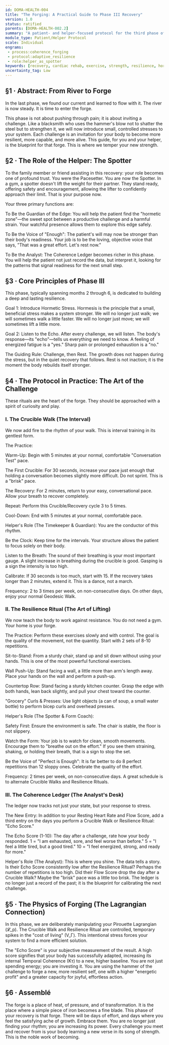 ```yaml
---
id: DOMA-HEALTH-004
title: "The Forging: A Practical Guide to Phase III Recovery"
version: 1.0
status: ratified
parents: [DOMA-HEALTH-002.2]
summary: "A patient- and helper-focused protocol for the third phase of post-operative recovery. This module introduces the concept of 'Coherence Forging'—the application of calibrated, hormetic stress through structured exercise to build systemic resilience. It provides practical, at-home rituals for interval training and light resistance work, designed to guide the patient into a state of adaptive strength."
module_type: Patient/Helper Protocol
scale: Individual
engrams:
 - process:coherence_forging
 - protocol:adaptive_resilience
 - role:helper_as_spotter
keywords: [recovery, cardiac rehab, exercise, strength, resilience, hormesis, patient guide, Phase III]
uncertainty_tag: Low
---
```

## §1 · Abstract: From River to Forge
In the last phase, we found our current and learned to flow with it. The river is now steady. It is time to enter the forge.

This phase is not about pushing through pain; it is about inviting a challenge. Like a blacksmith who uses the hammer's blow not to shatter the steel but to strengthen it, we will now introduce small, controlled stresses to your system. Each challenge is an invitation for your body to become more resilient, more capable, and more alive. This guide, for you and your helper, is the blueprint for that forge. This is where we temper your new strength.

## §2 · The Role of the Helper: The Spotter
To the family member or friend assisting in this recovery: your role becomes one of profound trust. You were the Pacesetter. You are now the Spotter. In a gym, a spotter doesn't lift the weight for their partner. They stand ready, offering safety and encouragement, allowing the lifter to confidently approach their limit. That is your purpose now.

Your three primary functions are:

To Be the Guardian of the Edge: You will help the patient find the "hormetic zone"—the sweet spot between a productive challenge and a harmful strain. Your watchful presence allows them to explore this edge safely.

To Be the Voice of "Enough": The patient's will may now be stronger than their body's readiness. Your job is to be the loving, objective voice that says, "That was a great effort. Let's rest now."

To Be the Analyst: The Coherence Ledger becomes richer in this phase. You will help the patient not just record the data, but interpret it, looking for the patterns that signal readiness for the next small step.

## §3 · Core Principles of Phase III
This phase, typically spanning months 2 through 6, is dedicated to building a deep and lasting resilience.

Goal 1: Introduce Hormetic Stress. Hormesis is the principle that a small, beneficial stress makes a system stronger. We will no longer just walk; we will sometimes walk a little faster. We will no longer just move; we will sometimes lift a little more.

Goal 2: Listen to the Echo. After every challenge, we will listen. The body's response—its "echo"—tells us everything we need to know. A feeling of energized fatigue is a "yes." Sharp pain or prolonged exhaustion is a "no."

The Guiding Rule: Challenge, then Rest. The growth does not happen during the stress, but in the quiet recovery that follows. Rest is not inaction; it is the moment the body rebuilds itself stronger.

## §4 · The Protocol in Practice: The Art of the Challenge
These rituals are the heart of the forge. They should be approached with a spirit of curiosity and play.

### I. The Crucible Walk (The Interval)
We now add fire to the rhythm of your walk. This is interval training in its gentlest form.

The Practice:

Warm-Up: Begin with 5 minutes at your normal, comfortable "Conversation Test" pace.

The First Crucible: For 30 seconds, increase your pace just enough that holding a conversation becomes slightly more difficult. Do not sprint. This is a "brisk" pace.

The Recovery: For 2 minutes, return to your easy, conversational pace. Allow your breath to recover completely.

Repeat: Perform this Crucible/Recovery cycle 3 to 5 times.

Cool-Down: End with 5 minutes at your normal, comfortable pace.

Helper's Role (The Timekeeper & Guardian): You are the conductor of this rhythm.

Be the Clock: Keep time for the intervals. Your structure allows the patient to focus solely on their body.

Listen to the Breath: The sound of their breathing is your most important gauge. A slight increase in breathing during the crucible is good. Gasping is a sign the intensity is too high.

Calibrate: If 30 seconds is too much, start with 15. If the recovery takes longer than 2 minutes, extend it. This is a dance, not a march.

Frequency: 2 to 3 times per week, on non-consecutive days. On other days, enjoy your normal Geodesic Walk.

### II. The Resilience Ritual (The Art of Lifting)
We now teach the body to work against resistance. You do not need a gym. Your home is your forge.

The Practice: Perform these exercises slowly and with control. The goal is the quality of the movement, not the quantity. Start with 2 sets of 8-10 repetitions.

Sit-to-Stand: From a sturdy chair, stand up and sit down without using your hands. This is one of the most powerful functional exercises.

Wall Push-Up: Stand facing a wall, a little more than arm's length away. Place your hands on the wall and perform a push-up.

Countertop Row: Stand facing a sturdy kitchen counter. Grasp the edge with both hands, lean back slightly, and pull your chest toward the counter.

"Grocery" Curls & Presses: Use light objects (a can of soup, a small water bottle) to perform bicep curls and overhead presses.

Helper's Role (The Spotter & Form Coach):

Safety First: Ensure the environment is safe. The chair is stable, the floor is not slippery.

Watch the Form: Your job is to watch for clean, smooth movements. Encourage them to "breathe out on the effort." If you see them straining, shaking, or holding their breath, that is a sign to stop the set.

Be the Voice of "Perfect is Enough": It is far better to do 8 perfect repetitions than 12 sloppy ones. Celebrate the quality of the effort.

Frequency: 2 times per week, on non-consecutive days. A great schedule is to alternate Crucible Walks and Resilience Rituals.

### III. The Coherence Ledger (The Analyst's Desk)
The ledger now tracks not just your state, but your response to stress.

The New Entry: In addition to your Resting Heart Rate and Flow Score, add a third entry on the days you perform a Crucible Walk or Resilience Ritual: "Echo Score."

The Echo Score (1-10): The day after a challenge, rate how your body responded. 1 = "I am exhausted, sore, and feel worse than before." 5 = "I feel a little tired, but a good tired." 10 = "I feel energized, strong, and ready for more."

Helper's Role (The Analyst): This is where you shine. The data tells a story. Is their Echo Score consistently low after the Resilience Ritual? Perhaps the number of repetitions is too high. Did their Flow Score drop the day after a Crucible Walk? Maybe the "brisk" pace was a little too brisk. The ledger is no longer just a record of the past; it is the blueprint for calibrating the next challenge.

## §5 · The Physics of Forging (The Lagrangian Connection)
In this phase, we are deliberately manipulating your Pirouette Lagrangian (𝓛_p). The Crucible Walk and Resilience Ritual are controlled, temporary spikes in the "cost of living" (V_Γ). This intentional stress forces your system to find a more efficient solution.

The "Echo Score" is your subjective measurement of the result. A high score signifies that your body has successfully adapted, increasing its internal Temporal Coherence (Kτ) to a new, higher baseline. You are not just spending energy; you are investing it. You are using the hammer of the challenge to forge a new, more resilient self, one with a higher "energetic profit" and a greater capacity for joyful, effortless action.

## §6 · Assemblé
The forge is a place of heat, of pressure, and of transformation. It is the place where a simple piece of iron becomes a fine blade. This phase of your recovery is that forge. There will be days of effort, and days where you feel the satisfying ache of growth. Embrace them. You are no longer just finding your rhythm; you are increasing its power. Every challenge you meet and recover from is your body learning a new verse in its song of strength. This is the noble work of becoming.